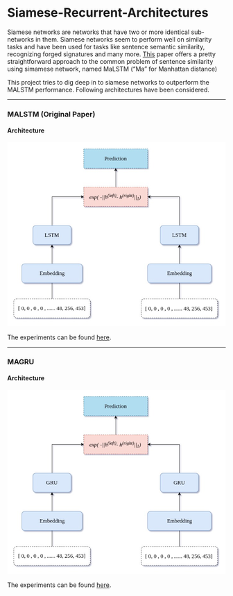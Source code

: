 # Siamese-Recurrent-Architectures
Siamese networks are networks that have two or more identical sub-networks in them. Siamese networks seem to perform well on similarity tasks and have been used for tasks like sentence semantic similarity, recognizing forged signatures and many more.
[This](http://www.mit.edu/~jonasm/info/MuellerThyagarajan_AAAI16.pdf) paper offers a pretty straightforward approach to the common problem of sentence similarity using simamese network, named MaLSTM (“Ma” for Manhattan distance)

This project tries to dig deep in to siamese networks to outperform the MALSTM performance. Following architectures have been considered.


----------------------------------------------------------------------------------------------------
### MALSTM (Original Paper)
#### Architecture
![Alt text](nn/images/MALSTM.jpg)

The experiments can be found [here](Siamese-Recurrent-Architectures%20-%20MALSTM.ipynb).

-----------------------------------------------------------------------------------------------------
### MAGRU
#### Architecture
![Alt text](nn/images/MAGRU.jpg)

The experiments can be found [here](Siamese-Recurrent-Architectures%20-%20MAGRU.ipynb).

